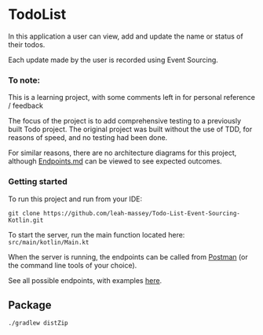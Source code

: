 # TodoList

In this application a user can view, add and update the name or status of their todos. 

Each update made by the user is recorded using Event Sourcing.


### To note: 
This is a learning project, with some comments left in for personal reference / feedback

The focus of the project is to add comprehensive testing to a previously built Todo project. The original project was built without the use of TDD, for reasons of speed, and no testing had been done.  

For similar reasons, there are no architecture diagrams for this project, although [Endpoints.md](src/resources/Endpoints.md) can be viewed to see expected outcomes.


### Getting started  
 To run this project and run from your IDE:

```git clone https://github.com/leah-massey/Todo-List-Event-Sourcing-Kotlin.git```


To start the server, run the main function located here: 
```src/main/kotlin/Main.kt```

When the server is running, the endpoints can be called from [Postman](https://www.postman.com/) (or the command line tools of your choice). 

See all possible endpoints, with examples [here](src/resources/Endpoints.md).

## Package
```
./gradlew distZip
```


